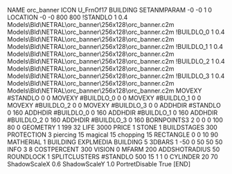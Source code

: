 NAME orc_banner
ICON U_FrnOf17
BUILDING
SETANMPARAM -0 -0 1 0
LOCATION -0 -0 800 800
!STANDLO      1 0.4 Models\Bld\NETRAL\orc_banner\256x128\orc_banner.c2m Models\Bld\NETRAL\orc_banner\256x128\orc_banner.c2m 
!BUILDLO_0    1 0.4 Models\Bld\NETRAL\orc_banner\256x128\orc_banner.c2m Models\Bld\NETRAL\orc_banner\256x128\orc_banner.c2m 
!BUILDLO_1    1 0.4 Models\Bld\NETRAL\orc_banner\256x128\orc_banner.c2m Models\Bld\NETRAL\orc_banner\256x128\orc_banner.c2m 
!BUILDLO_2    1 0.4 Models\Bld\NETRAL\orc_banner\256x128\orc_banner.c2m Models\Bld\NETRAL\orc_banner\256x128\orc_banner.c2m 
!BUILDLO_3    1 0.4 Models\Bld\NETRAL\orc_banner\256x128\orc_banner.c2m Models\Bld\NETRAL\orc_banner\256x128\orc_banner.c2m 
MOVEXY #STANDLO   0 0
MOVEXY #BUILDLO_0 0 0
MOVEXY #BUILDLO_1 0 0
MOVEXY #BUILDLO_2 0 0
MOVEXY #BUILDLO_3 0 0
ADDHDIR #STANDLO 0 160
ADDHDIR #BUILDLO_0 0 160
ADDHDIR #BUILDLO_1 0 160
ADDHDIR #BUILDLO_2 0 160
ADDHDIR #BUILDLO_3 0 160
BORNPOINTS3 2 0 0 0 100 80 0
GEOMETRY 1 199 32
LIFE     3000
PRICE 1 STONE 1
BUILDSTAGES 300
PROTECTION 3 piercing 15 magical 15 chopping 15
RECTANGLE    0 0 10 90
MATHERIAL 1 BUILDING
EXPLMEDIA BUILDING 5
3DBARS 1 -50 0 50 50 50
INFO 3 8
COSTPERCENT 300
VISION 0
MFARM 200
ADDSHOTRADIUS 50
ROUNDLOCK 1
SPLITCLUSTERS #STANDLO 500 15 1 1 0
CYLINDER 20 70
ShadowScaleX 0.6
ShadowScaleY 1.0
PortretDisable True
[END]
